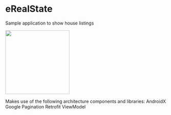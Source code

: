 # eRealState
Sample application to show house listings

<img src="Demo.gif" height="200">

Makes use of the following architecture components and libraries:
AndroidX
Google Pagination
Retrofit
ViewModel

